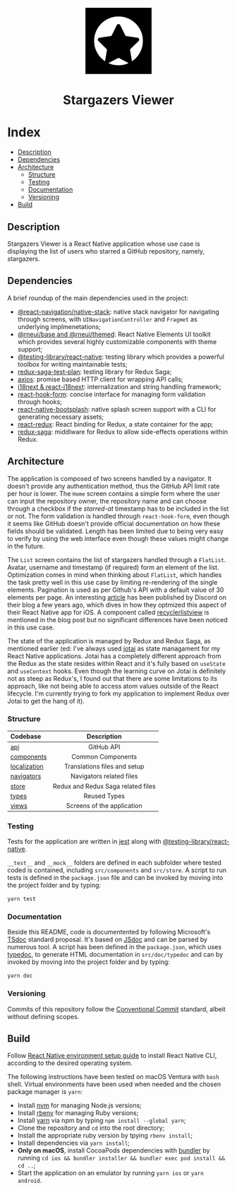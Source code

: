 <p align="center">
  <img src="doc/img/logo.png" width="150"/></br>
  <h1 align="center">Stargazers Viewer</h1>
</p>

# Index
- [Description](#description)
- [Dependencies](#dependencies)
- [Architecture](#architecture)
  - [Structure](#structure)
  - [Testing](#testing)
  - [Documentation](#documentation)
  - [Versioning](#versioning)
- [Build](#build)

## Description
Stargazers Viewer is a React Native application whose use case is displaying the list of users who starred a GitHub repository, namely, stargazers.

## Dependencies
A brief roundup of the main dependencies used in the project: 
- [@react-navigation/native-stack](https://reactnavigation.org/docs/stack-navigator/): native stack navigator for navigating through screens, with `UINavigationController` and `Fragmet` as underlying implmenetations;
- [@rneui/base and @rneui/themed](https://reactnativeelements.com): React Native Elements UI toolkit which provides several highly customizable components with theme support;
- [@testing-library/react-native](https://testing-library.com): testing library which provides a powerful toolbox for writing maintainable tests;
- [redux-saga-test-plan](https://github.com/jfairbank/redux-saga-test-plan): testing library for Redux Saga;
- [axios](https://axios-http.com): promise based HTTP client for wrapping API calls;
- [i18next & react-i18next](https://www.i18next.com): internalization and string handling framework;
- [react-hook-form](https://react-hook-form.com): concise interface for managing form validation through hooks;
- [react-native-bootsplash](https://github.com/zoontek/react-native-bootsplash): native splash screen support with a CLI for generating necessary assets;
- [react-redux](https://react-redux.js.org): React binding for Redux, a state container for the app;
- [redux-saga](https://redux-saga.js.org): middlware for Redux to allow side-effects operations within Redux.

## Architecture
The application is composed of two screens handled by a navigator. It doesn't provide any authentication method, thus the GitHub API limit rate per hour is lower.
The `Home` screen contains a simple form where the user can input the repository owner, the repository name and can choose through a checkbox if the *starred-at* timestamp has to be included in the list or not. 
The form validation is handled through `react-hook-form`, even though it seems like GitHub doesn't provide official documentation on how these fields should be validated. 
Length has been limited due to being very easy to verify by using the web interface even though these values might change in the future. 

The `List` screen contains the list of stargazers handled through a `FlatList`. Avatar, username and timestamp (if required) form an element of the list. 
Optimization comes in mind when thinking about `FlatList`, which handles the task pretty well in this use case by limiting re-rendering of the single elements.
Pagination is used as per Github's API with a default value of 30 elements per page.
An interesting [article](https://discord.com/blog/how-discord-achieves-native-ios-performance-with-react-native) has been published by Discord on their blog a few years ago, which dives in how they optmized this aspect of their React Native app for iOS. 
A component called [recyclerlistview](https://github.com/Flipkart/recyclerlistview) is mentioned in the blog post but no significant differences have been noticed in this use case.

The state of the application is managed by Redux and Redux Saga, as mentioned earlier (ed: I've always used [jotai](https://jotai.org) as state managament for my React Native applications. Jotai has a completely different approach from the Redux as the state resides within React and it's fully based on `useState` and `useContext` hooks. Even though the learning curve on Jotai is definitely not as steep as Redux's, I found out that there are some limitations to its approach, like not being able to access atom values outside of the React lifecycle. 
I'm currently trying to fork my application to implement Redux over Jotai to get the hang of it).

### Structure
| Codebase              |      Description          |
| :-------------------- | :-----------------------: |
| [api](src/api/)        |      GitHub API           |
| [components](src/components/)  |     Common Components          |
| [localization](src/localization/)      | Translations files and setup     |
| [navigators](src/navigators/)    |   Navigators related files        |
| [store](src/store/)        |   Redux and Redux Saga related files        |
| [types](src/types/)      |   Reused Types        |
| [views](src/views/)        |      Screens of the application          |

### Testing 
Tests for the application are written in [jest](https://jestjs.io) along with [@testing-library/react-native](https://testing-library.com).

`__test__` and `__mock__` folders are defined in each subfolder where tested coded is contained, including `src/components` and `src/store`.
A script to run tests is defined in the `package.json` file and can be invoked by moving into the project folder and by typing: 
```
yarn test
```

### Documentation 
Beside this README, code is documentented by following Microsoft's [TSdoc](https://tsdoc.org) standard proposal. It's based on [JSdoc](https://jsdoc.app) and can be parsed by numerous tool.
A script has been defined in the `package.json`, which uses [typedoc](https://typedoc.org), to generate HTML documentation in `src/doc/typedoc` and can by invoked by moving into the project folder and by typing: 
```
yarn doc
```

### Versioning
Commits of this repository follow the [Conventional Commit](https://www.conventionalcommits.org/en/v1.0.0/) standard, albeit without defining scopes.

## Build
Follow [React Native environment setup guide](https://reactnative.dev/docs/environment-setup) to install React Native CLI, according to the desired operating system.

The following instructions have been tested on macOS Ventura with `bash` shell. Virtual environments have been used when needed and the chosen package manager is `yarn`:
* Install [nvm](https://github.com/nvm-sh/nvm#installing-and-updating) for managing Node.js versions;
* Install [rbenv](https://github.com/rbenv/rbenv) for managing Ruby versions;
* Install [yarn](https://pm2.keymetrics.io) via npm by typing `npm install --global yarn`;
* Clone the repository and `cd` into the root directory;
* Install the appropriate ruby version by tpying `rbenv install`;
* Install dependencies via `yarn install`; 
* **Only on macOS**, install CocoaPods dependencies with [bundler](https://bundler.io) by running `cd ios && bundler installer && bundler exec pod install && cd ..`;
* Start the application on an emulator by running `yarn ios` or `yarn android`.

